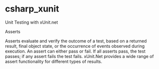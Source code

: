 # csharp_xunit
 Unit Testing with xUnit.net

Asserts

Asserts evaluate and verify the outcome of a test, based on a returned result, final object state, or the occurrence of events observed during execution. An assert can either pass or fail. If all asserts pass, the test passes; if any assert fails the test fails. xUnit.Net provides a wide range of assert functionality for different types of results.

